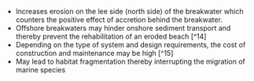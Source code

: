 - Increases erosion on the lee side (north side) of the breakwater which counters the positive effect of accretion behind the breakwater. 
- Offshore breakwaters may hinder onshore sediment transport and thereby prevent the rehabilitation of an eroded beach [^14]
- Depending on the type of system and design requirements, the cost of construction and maintenance may be high [^15]
- May lead to habitat fragmentation thereby interrupting the migration of marine species
